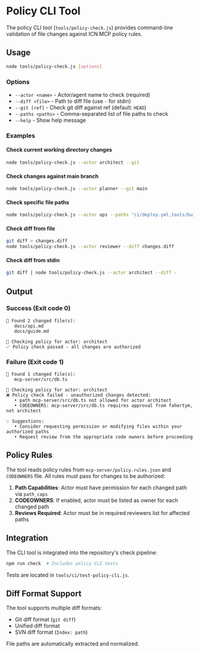 # Policy CLI Tool

The policy CLI tool (`tools/policy-check.js`) provides command-line validation of file changes against ICN MCP policy rules.

## Usage

```bash
node tools/policy-check.js [options]
```

### Options

- `--actor <name>` - Actor/agent name to check (required)
- `--diff <file>` - Path to diff file (use `-` for stdin)
- `--git [ref]` - Check git diff against ref (default: `HEAD`)
- `--paths <paths>` - Comma-separated list of file paths to check
- `--help` - Show help message

### Examples

#### Check current working directory changes
```bash
node tools/policy-check.js --actor architect --git
```

#### Check changes against main branch
```bash
node tools/policy-check.js --actor planner --git main
```

#### Check specific file paths
```bash
node tools/policy-check.js --actor ops --paths "ci/deploy.yml,tools/build.sh"
```

#### Check diff from file
```bash
git diff > changes.diff
node tools/policy-check.js --actor reviewer --diff changes.diff
```

#### Check diff from stdin
```bash
git diff | node tools/policy-check.js --actor architect --diff -
```

## Output

### Success (Exit code 0)
```
📁 Found 2 changed file(s):
   docs/api.md
   docs/guide.md

🔐 Checking policy for actor: architect
✅ Policy check passed - all changes are authorized
```

### Failure (Exit code 1)
```
📁 Found 1 changed file(s):
   mcp-server/src/db.ts

🔐 Checking policy for actor: architect
❌ Policy check failed - unauthorized changes detected:
   • path mcp-server/src/db.ts not allowed for actor architect
   • CODEOWNERS: mcp-server/src/db.ts requires approval from fahertym, not architect

💡 Suggestions:
   • Consider requesting permission or modifying files within your authorized paths
   • Request review from the appropriate code owners before proceeding
```

## Policy Rules

The tool reads policy rules from `mcp-server/policy.rules.json` and `CODEOWNERS` file. All rules must pass for changes to be authorized:

1. **Path Capabilities**: Actor must have permission for each changed path via `path_caps`
2. **CODEOWNERS**: If enabled, actor must be listed as owner for each changed path  
3. **Reviews Required**: Actor must be in required reviewers list for affected paths

## Integration

The CLI tool is integrated into the repository's check pipeline:

```bash
npm run check  # Includes policy CLI tests
```

Tests are located in `tools/ci/test-policy-cli.js`.

## Diff Format Support

The tool supports multiple diff formats:

- Git diff format (`git diff`)
- Unified diff format 
- SVN diff format (`Index: path`)

File paths are automatically extracted and normalized.